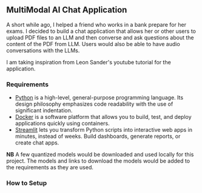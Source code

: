 ## MultiModal AI Chat Application

A short while ago, I helped a friend who works in a bank prepare for her exams. I decided to build a chat application that allows her or other users to upload PDF files to an LLM and then converse and ask questions about the content of the PDF from LLM. Users would also be able to have audio conversations with the LLMs.

I am taking inspiration from Leon Sander's youtube tutorial for the application.

### Requirements

- [Python](https://www.python.org/) is a high-level, general-purpose programming language. Its design philosophy emphasizes code readability with the use of significant indentation.
- [Docker](https://www.docker.com/) is a software platform that allows you to build, test, and deploy applications quickly using containers.
- [Streamlit](https://streamlit.io/) lets you transform Python scripts into interactive web apps in minutes, instead of weeks. Build dashboards, generate reports, or create chat apps.

**NB** A few quantized models would be downloaded and used locally for this project. The models and links to download the models would be added to the requirements as they are used.

### How to Setup
